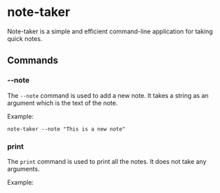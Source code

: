 # note-taker

Note-taker is a simple and efficient command-line application for taking quick notes.

## Commands

### --note
The `--note` command is used to add a new note. It takes a string as an argument which is the text of the note.

Example:
```
note-taker --note "This is a new note"
```

### print
The `print` command is used to print all the notes. It does not take any arguments.

Example: